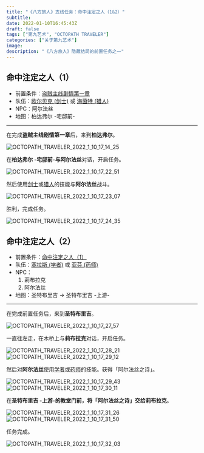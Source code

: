 ```yaml
---
title: "《八方旅人》支线任务：命中注定之人（1&2）"
subtitle: 
date: 2022-01-10T16:45:43Z
draft: false
tags: ["第九艺术", "OCTOPATH TRAVELER"]
categories: ["关于第九艺术"]
image: 
description: "《八方旅人》隐藏结局的前置任务之一"
---
```


<!-- 
![](https://mogeko.github.io/blog-images/r/089/)
{{< spoiler >}}{{< /spoiler >}}
&emsp;&emsp;
 -->

## 命中注定之人（1）

- 前置条件：[盗贼主线剧情第一章](https://www.vgtime.com/topic/952965.jhtml)
- 队伍：[欧尔贝克 (剑士)][剑士] 或 [海茵特 (猎人)][猎人]
- NPC：阿尔法丝
- 地图：柏达弗尔 -宅邸前-

---

在完成**盗贼主线剧情第一章**后，来到**柏达弗尔**。

![OCTOPATH_TRAVELER_2022_1_10_17_14_25](https://mogeko.github.io/blog-images/r/089/OCTOPATH_TRAVELER_2022_1_10_17_14_25.png)

在**柏达弗尔 -宅邸前-**与**阿尔法丝**对话，开启任务。

![OCTOPATH_TRAVELER_2022_1_10_17_22_51](https://mogeko.github.io/blog-images/r/089/OCTOPATH_TRAVELER_2022_1_10_17_22_51.png)

然后使用[剑士]或[猎人]的技能与**阿尔法丝**战斗。

![OCTOPATH_TRAVELER_2022_1_10_17_23_07](https://mogeko.github.io/blog-images/r/089/OCTOPATH_TRAVELER_2022_1_10_17_23_07.png)

胜利，完成任务。

![OCTOPATH_TRAVELER_2022_1_10_17_24_35](https://mogeko.github.io/blog-images/r/089/OCTOPATH_TRAVELER_2022_1_10_17_24_35.png)

## 命中注定之人（2）

- 前置条件：[命中注定之人（1）](#命中注定之人1)
- 队伍：[塞拉斯 (学者)][学者] 或 [亚芬 (药师)][药师]
- NPC：
  1. 莉布拉克
  2. 阿尔法丝
- 地图：圣特布里吉 -> 圣特布里吉  -上游-

---

在完成前置任务后，来到**圣特布里吉**。

![OCTOPATH_TRAVELER_2022_1_10_17_27_57](https://mogeko.github.io/blog-images/r/089/OCTOPATH_TRAVELER_2022_1_10_17_27_57.png)

一直往左走，在木桥上与**莉布拉克**对话，开启任务。

![OCTOPATH_TRAVELER_2022_1_10_17_28_21](https://mogeko.github.io/blog-images/r/089/OCTOPATH_TRAVELER_2022_1_10_17_28_21.png)
![OCTOPATH_TRAVELER_2022_1_10_17_29_12](https://mogeko.github.io/blog-images/r/089/OCTOPATH_TRAVELER_2022_1_10_17_29_12.png)

然后对**阿尔法丝**使用[学者]或[药师]的技能。获得「阿尔法丝之诗」。

![OCTOPATH_TRAVELER_2022_1_10_17_29_43](https://mogeko.github.io/blog-images/r/089/OCTOPATH_TRAVELER_2022_1_10_17_29_43.png)
![OCTOPATH_TRAVELER_2022_1_10_17_30_11](https://mogeko.github.io/blog-images/r/089/OCTOPATH_TRAVELER_2022_1_10_17_30_11.png)

在**圣特布里吉 -上游-**的教堂门前，将「阿尔法丝之诗」交给**莉布拉克**。

![OCTOPATH_TRAVELER_2022_1_10_17_31_26](https://mogeko.github.io/blog-images/r/089/OCTOPATH_TRAVELER_2022_1_10_17_31_26.png)
![OCTOPATH_TRAVELER_2022_1_10_17_31_50](https://mogeko.github.io/blog-images/r/089/OCTOPATH_TRAVELER_2022_1_10_17_31_50.png)

任务完成。

![OCTOPATH_TRAVELER_2022_1_10_17_32_03](https://mogeko.github.io/blog-images/r/089/OCTOPATH_TRAVELER_2022_1_10_17_32_03.png)

<!-- Heros-->

[神官]: https://octopath.huijiwiki.com/wiki/欧菲莉亚
[学者]: https://octopath.huijiwiki.com/wiki/塞拉斯
[商人]: https://octopath.huijiwiki.com/wiki/泰瑞莎
[剑士]: https://octopath.huijiwiki.com/wiki/奥伯里克
[舞者]: https://octopath.huijiwiki.com/wiki/普蕾米罗斯
[药师]: https://octopath.huijiwiki.com/wiki/阿尔芬
[盗贼]: https://octopath.huijiwiki.com/wiki/提利昂
[猎人]: https://octopath.huijiwiki.com/wiki/海茵特
